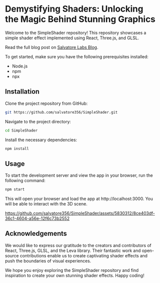 # Demystifying Shaders: Unlocking the Magic Behind Stunning Graphics

Welcome to the SimpleShader repository! This repository showcases a simple shader effect implemented using React, Three.js, and GLSL. 

Read the full blog post on [Salvatore Labs Blog](https://blog.salvatorelabs.com/demystifying-shaders-unlocking-the-magic-behind-stunning-graphics).


To get started, make sure you have the following prerequisites installed:
- Node.js
- npm
- npx

## Installation

Clone the project repository from GitHub:

```bash
git https://github.com/salvatore356/SimpleShader.git
```
Navigate to the project directory:

```bash
cd SimpleShader
```
Install the necessary dependencies:

```bash
npm install
```
## Usage
To start the development server and view the app in your browser, run the following command:

```bash
npm start
```
This will open your browser and load the app at http://localhost:3000. You will be able to interact with the 3D scene.


https://github.com/salvatore356/SimpleShader/assets/5830312/8ce403df-36c1-4604-a56e-12f6c73b2552



## Acknowledgements

We would like to express our gratitude to the creators and contributors of React, Three.js, GLSL, and the Leva library. Their fantastic work and open-source contributions enable us to create captivating shader effects and push the boundaries of visual experiences.

We hope you enjoy exploring the SimpleShader repository and find inspiration to create your own stunning shader effects. Happy coding!
